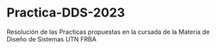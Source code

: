 # Practica-DDS-2023
Resolución de las Practicas propuestas en la cursada de la Materia de Diseño de Sistemas UTN FRBA
